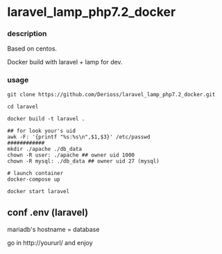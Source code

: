 # laravel_lamp_php7.2_docker

### description

Based on centos.

Docker build with laravel + lamp for dev.

### usage


```
git clone https://github.com/Derioss/laravel_lamp_php7.2_docker.git

```

```
cd laravel
```
```
docker build -t laravel .
```
```
## for look your's uid
awk -F: '{printf "%s:%s\n",$1,$3}' /etc/passwd
############
mkdir ./apache ./db_data
chown -R user: ./apache ## owner uid 1000
chown -R mysql: ./db_data ## owner uid 27 (mysql)

```
```
# launch container
docker-compose up
```
```
docker start laravel
```

## conf .env (laravel)

mariadb's hostname = database



go in http://yoururl/ and enjoy
